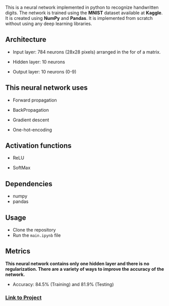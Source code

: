 
This is a neural network implemented in python to recognize handwritten digits. The network is trained using the **MNIST** dataset available at **Kaggle**. It is created using **NumPy** and **Pandas**. It is implemented from scratch without using any deep learning libraries.

## Architecture

- Input layer: 784 neurons (28x28 pixels) arranged in the for of a matrix.

- Hidden layer: 10 neurons

- Output layer: 10 neurons (0-9)

## This neural network uses

- Forward propagation

- BackPropagation

- Gradient descent

- One-hot-encoding

## Activation functions

- ReLU

- SoftMax

## Dependencies

- numpy
- pandas

## Usage

- Clone the repository
- Run the `main.ipynb` file

## Metrics

**This neural network contains only one hidden layer and there is no regularization. There are a variety of ways to improve the accuracy of the network.**

- Accuracy: 84.5% (Training) and 81.9% (Testing)

### [Link to Project](https://github.com/kannanjayachandran/ML-Models/tree/main/Handwriting%20Recognizer)
